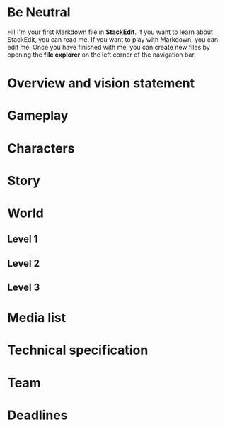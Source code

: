 # Be Neutral

Hi! I'm your first Markdown file in **StackEdit**. If you want to learn about StackEdit, you can read me. If you want to play with Markdown, you can edit me. Once you have finished with me, you can create new files by opening the **file explorer** on the left corner of the navigation bar.

# Overview and vision statement


# Gameplay


# Characters


# Story


# World


## Level 1


## Level 2


## Level 3


# Media list


# Technical specification




# Team


# Deadlines
